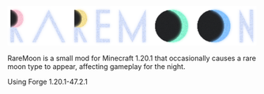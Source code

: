 <div align="center">
  <img src="https://raw.githubusercontent.com/burnsqc/RareMoon/main/src/main/resources/raremoon.png">
</div>

RareMoon is a small mod for Minecraft 1.20.1 that occasionally causes a rare moon type to appear, affecting gameplay for the night.

Using Forge 1.20.1-47.2.1
